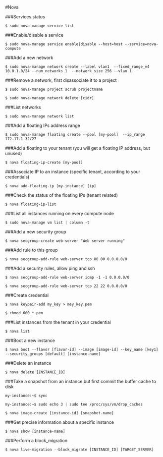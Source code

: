 #Nova

###Services status

`$ sudo nova-manage service list`

###Enable/disable a service

`$ sudo nova-manage service enable|disable --host=host --service=nova-compute`

###Add a new network

`$ sudo nova-manage network create --label vlan1 
     --fixed_range_v4 10.0.1.0/24 --num_networks 1 
     --network_size 256 --vlan 1`

###Remove a network, first disassociate it to a project

`$ sudo nova-manage project scrub projectname`

`$ sudo nova-manage network delete [cidr]`

###List networks

`$ sudo nova-manage network list`

###Add a floating IPs address range

`$ sudo nova-manage floating create --pool [my-pool] 
      --ip_range 172.17.1.32/27`

###Add a floating to your tenant (you will get a floating IP address, but unused)

`$ nova floating-ip-create [my-pool]`

###Associate IP to an instance (specific tenant, according to your credentials)

`$ nova add-floating-ip [my-instance] [ip]`

###Check the status of the floating IPs (tenant related)

`$ nova floating-ip-list`

###List all instances running on every compute node

`$ sudo nova-manage vm list | column -t`

###Add a new security group

`$ nova secgroup-create web-server "Web server running"`

###Add rule to this group

`$ nova secgroup-add-rule web-server tcp 80 80 0.0.0.0/0`

###Add a security rules, allow ping and ssh

`$ nova secgroup-add-rule web-server icmp -1 -1 0.0.0.0/0`

`$ nova secgroup-add-rule web-server tcp 22 22 0.0.0.0/0`

###Create credential

`$ nova keypair-add my_key > mey_key.pem`

`$ chmod 600 *.pem`

###List instances from the tenant in your credential

`$ nova list`

###Boot a new instance

`$ nova boot --flavor [flavor-id] --image [image-id] --key_name [key1]
       --security_groups [default] [instance-name]`

###Delete an instance

`$ nova delete [INSTANCE_ID]`

###Take a snapshot from an instance but first commit the buffer cache to disk

`my-instance:~$ sync`

`my-instance:~$ sudo echo 3 | sudo tee /proc/sys/vm/drop_caches`

`$ nova image-create [instance-id] [snapshot-name]`

###Get precise information about a specific instance
 
`$ nova show [instance-name]`

###Perform a block_migration

`$ nova live-migration --block_migrate [INSTANCE_ID] [TARGET_SERVER]`

